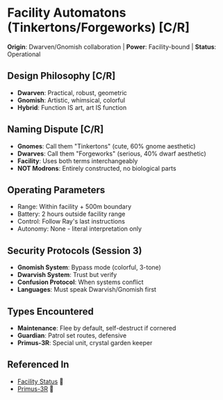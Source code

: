 # Facility Automatons (Tinkertons/Forgeworks) [C/R]
**Origin**: Dwarven/Gnomish collaboration | **Power**: Facility-bound | **Status**: Operational

## Design Philosophy [C/R]
- **Dwarven**: Practical, robust, geometric
- **Gnomish**: Artistic, whimsical, colorful
- **Hybrid**: Function IS art, art IS function

## Naming Dispute [C/R]
- **Gnomes**: Call them "Tinkertons" (cute, 60% gnome aesthetic)
- **Dwarves**: Call them "Forgeworks" (serious, 40% dwarf aesthetic)
- **Facility**: Uses both terms interchangeably
- **NOT Modrons**: Entirely constructed, no biological parts

## Operating Parameters
- Range: Within facility + 500m boundary
- Battery: 2 hours outside facility range
- Control: Follow Ray's last instructions
- Autonomy: None - literal interpretation only

## Security Protocols (Session 3)
- **Gnomish System**: Bypass mode (colorful, 3-tone)
- **Dwarvish System**: Trust but verify
- **Confusion Protocol**: When systems conflict
- **Languages**: Must speak Dwarvish/Gnomish first

## Types Encountered
- **Maintenance**: Flee by default, self-destruct if cornered
- **Guardian**: Patrol set routes, defensive
- **Primus-3R**: Special unit, crystal garden keeper

## Referenced In
- [Facility Status](./facility-status.md) 📍
- [Primus-3R](../../characters/npc/facility/primus-3r.md) 📍